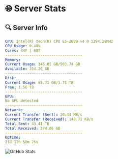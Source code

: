 # 🌐 Server Stats
## 🔍 Server Info
```yaml
CPU: Intel(R) Xeon(R) CPU E5-2699 v4 @ 1294.29MHz
CPU Usage: 0.40%
Cores: 44P | 88T
-----------------------------------
Memory:
Current Usage: 146.05 GB/503.74 GB
Available: 354.26 GB
-----------------------------------
Disk:
Current Usage: 65.71 GB/1.71 TB
Free: 1.56 TB
-----------------------------------
GPU:
No GPU detected
-----------------------------------
Network:
Current Transfer (Sent): 20.43 MB/s
Current Transfer (Received): 148.71 KB/s
Total Sent: 43.41 TB
Total Received: 374.06 GB
-----------------------------------
Uptime:
27d 12h 58m 26s
```
![GitHub Stats](https://img.shields.io/badge/Updated-2025-04-04_10:21:15-blue)